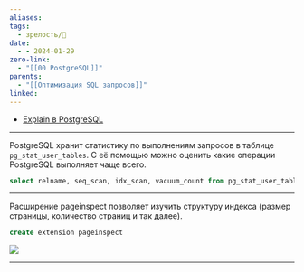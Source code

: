 ```yaml
---
aliases: 
tags:
  - зрелость/🌱
date:
  - - 2024-01-29
zero-link:
  - "[[00 PostgreSQL]]"
parents:
  - "[[Оптимизация SQL запросов]]"
linked:
---
```

- [Explain в PostgreSQL](Explain%20в%20PostgreSQL.md)
***
PostgreSQL хранит статистику по выполнениям запросов в таблице `pg_stat_user_tables`. С её помощью можно оценить какие операции PostgreSQL выполняет чаще всего.

```sql
select relname, seq_scan, idx_scan, vacuum_count from pg_stat_user_tables
```

***
Расширение pageinspect позволяет изучить структуру индекса (размер страницы, количество страниц и так далее).  

```sql
create extension pageinspect
```

![](Pasted%20image%2020240610084449.png)

***


